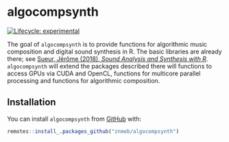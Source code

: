 
<!-- README.md is generated from README.Rmd. Please edit that file -->

# algocompsynth

<!-- badges: start -->

[![Lifecycle:
experimental](https://img.shields.io/badge/lifecycle-experimental-orange.svg)](https://www.tidyverse.org/lifecycle/#experimental)
<!-- badges: end -->

The goal of `algocompsynth` is to provide functions for algorithmic
music composition and digital sound synthesis in R. The basic libraries
are already there; see [Sueur, Jérôme (2018), *Sound Analysis and
Synthesis with R*](https://www.springer.com/us/book/9783319776453).
`algocompsynth` will extend the packages described there will functions
to access GPUs via CUDA and OpenCL, functions for multicore parallel
processing and functions for algorithmic composition.

## Installation

You can install `algocompsynth` from
[GitHub](https://znmeb.github.io/algocompsynth) with:

``` r
remotes::install_.packages_github("znmeb/algocompsynth")
```
